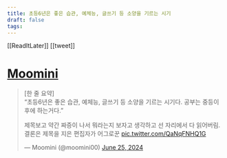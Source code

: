 ```yaml
---
title: 초등6년은 좋은 습관, 예체능, 글쓰기 등 소양을 기르는 시기
draft: false
tags:
---
```

 

[[ReadItLater]] [[tweet]]

# [Moomini](https://twitter.com/moomini00/status/1805463225888067588)

> \[한 줄 요약\]  
> “초등6년은 좋은 습관, 예체능, 글쓰기 등 소양을 기르는 시기다. 공부는 중등이후에 하는거다.”  
>   
> 제목보고 약간 짜증이 나서 뭐라는지 보자고 생각하고 선 자리에서 다 읽어버림.  
> 결론은 제목을 지은 편집자가 어그로꾼 [pic.twitter.com/QaNqFNHQ1G](https://t.co/QaNqFNHQ1G)
> 
> — Moomini (@moomini00) [June 25, 2024](https://twitter.com/moomini00/status/1805463225888067588?ref_src=twsrc%5Etfw)